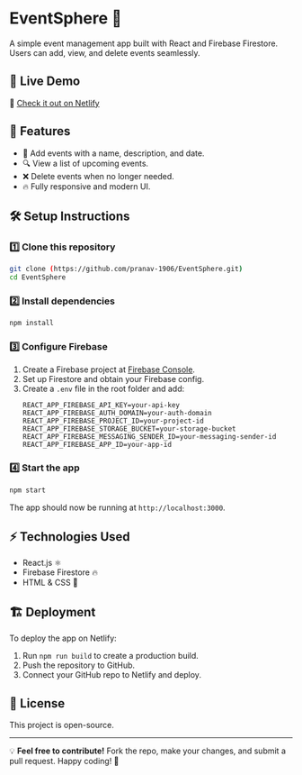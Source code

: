 # EventSphere 🎉

A simple event management app built with React and Firebase Firestore. Users can add, view, and delete events seamlessly.

## 🚀 Live Demo
🔗 [Check it out on Netlify](https://eventsphere-v1.netlify.app/)

## 📌 Features
- 📅 Add events with a name, description, and date.
- 🔍 View a list of upcoming events.
- ❌ Delete events when no longer needed.
- 🔥 Fully responsive and modern UI.

## 🛠 Setup Instructions

### 1️⃣ Clone this repository
```sh
git clone (https://github.com/pranav-1906/EventSphere.git)
cd EventSphere
```

### 2️⃣ Install dependencies
```sh
npm install
```

### 3️⃣ Configure Firebase
1. Create a Firebase project at [Firebase Console](https://console.firebase.google.com/).
2. Set up Firestore and obtain your Firebase config.
3. Create a `.env` file in the root folder and add:
   ```env
   REACT_APP_FIREBASE_API_KEY=your-api-key
   REACT_APP_FIREBASE_AUTH_DOMAIN=your-auth-domain
   REACT_APP_FIREBASE_PROJECT_ID=your-project-id
   REACT_APP_FIREBASE_STORAGE_BUCKET=your-storage-bucket
   REACT_APP_FIREBASE_MESSAGING_SENDER_ID=your-messaging-sender-id
   REACT_APP_FIREBASE_APP_ID=your-app-id
   ```

### 4️⃣ Start the app
```sh
npm start
```
The app should now be running at `http://localhost:3000`.

## ⚡ Technologies Used
- React.js ⚛️
- Firebase Firestore 🔥
- HTML & CSS 🎨

## 🏗 Deployment
To deploy the app on Netlify:
1. Run `npm run build` to create a production build.
2. Push the repository to GitHub.
3. Connect your GitHub repo to Netlify and deploy.

## 📝 License
This project is open-source.

---

💡 **Feel free to contribute!** Fork the repo, make your changes, and submit a pull request. Happy coding! 🚀

